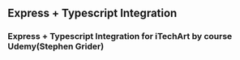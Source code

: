 ## Express + Typescript Integration

### Express + Typescript Integration for iTechArt by course Udemy(Stephen Grider)




